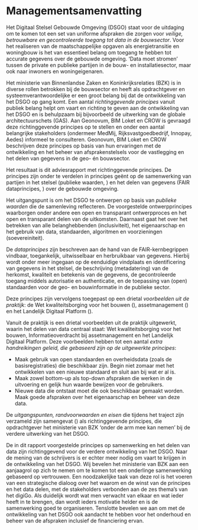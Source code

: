 Managementsamenvatting
======================

Het Digitaal Stelsel Gebouwde Omgeving (DSGO) staat voor de uitdaging om te komen tot een set van
uniforme afspraken die zorgen voor *veilige, betrouwbare en gecontroleerde
toegang tot data in de bouwsector*. Voor het realiseren van de maatschappelijke
opgaven als energietransitie en woningbouw is het van essentieel belang om
toegang te hebben tot accurate gegevens over de gebouwde omgeving. ‘Data moet
stromen’ tussen de private en publieke partijen in de bouw- en
installatiesector, maar ook naar inwoners en woningeigenaren.

Het ministerie van Binnenlandse Zaken en Koninkrijksrelaties (BZK) is in diverse rollen betrokken bij de bouwsector en heeft als opdrachtgever en systeemverantwoordelijke er een groot belang bij dat de ontwikkeling van het DSGO op gang komt. Een aantal *richtinggevende principes* vanuit publiek belang helpt om vaart en richting te geven aan de ontwikkeling van het DSGO en is behulpzaam bij bijvoorbeeld de uitwerking van de globale architectuurschets
(GAS). Aan Geonovum, BIM Loket en CROW is gevraagd deze richtinggevende
principes op te stellen en onder een aantal belangrijke stakeholders (ondermeer
MedMij, Rijksvastgoedbedrijf, Innopay, Aedes) informeel te consulteren.
Geonovum, BIM Loket en CROW beschrijven deze principes op basis van hun ervaringen
met de ontwikkeling en het beheer van afsprakenstelsels voor de vastlegging en
het delen van gegevens in de geo- én bouwsector.

Het resultaat is dit adviesrapport met richtinggevende principes. De principes zijn
onder te verdelen in principes geënt op de samenwerking van partijen in het
stelsel (publieke waarden, <a href='#publiekewaarden'></a>) en het delen van gegevens (FAIR dataprincipes, <a href='#dataprincipes'></a>) over
de gebouwde omgeving.

Het uitgangspunt is om het DSGO te ontwerpen op basis van *publieke waarden* die
de samenleving reflecteren. De voorgestelde ontwerpprincipes waarborgen onder andere een open en transparant ontwerpproces en het open en transparant delen van de uitkomsten. Daarnaast gaat het over
het betrekken van alle belanghebbenden (inclusiviteit), het eigenaarschap en het gebruik van data, standaarden, algoritmen en voorzieningen (soevereiniteit).

De *dataprincipes* zijn beschreven aan de hand van de FAIR-kernbegrippen
vindbaar, toegankelijk, uitwisselbaar en herbruikbaar van gegevens.
Hierbij wordt onder meer ingegaan op de eenduidige vindplaats en identificering
van gegevens in het stelsel, de beschrijving (metadatering) van de herkomst,
kwaliteit en betekenis van de gegevens, de gecontroleerde toegang middels
autorisatie en authenticatie, en de toepassing van (open) standaarden voor de
geo- en bouwinformatie in de publieke sector.

Deze principes zijn vervolgens toegepast op een drietal *voorbeelden uit de praktijk*: de
Wet kwaliteitsborging voor het bouwen (<a href="#wet-kwaliteitsborging-voor-het-bouwen"></a>), assetmanagement (<a href='#assetmanagement'></a>) en het Landelijk Digitaal Platform (<a href='#landelijk-digitaal-platform'></a>).

Vanuit de praktijk is een drietal voorbeelden uit de praktijk uitgewerkt, waarin het delen van data centraal staat: Wet kwaliteitsborging voor het bouwen, Informatieoverdracht bij assetmanagement en het Landelijk Digitaal Platform. Deze voorbeelden hebben tot een aantal *extra handreikingen geleid, die gebaseerd zijn op de uitgewerkte principes*:
- Maak gebruik van open standaarden en overheidsdata (zoals de basisregistraties) die beschikbaar zijn. Begin niet zomaar met het ontwikkelen van een nieuwe standaard en sluit aan bij wat er al is.
- Maak zowel bottom-up als top-down afspraken die werken in de uitvoering en gelijk hun waarde bewijzen voor de gebruikers.
- Nieuwe data die ontstaat moet die ook beschikbaar gemaakt worden. Maak goede afspraken over het eigenaarschap en beheer van deze data. 

De *uitgangspunten, randvoorwaarden en eisen* die tijdens het traject zijn
verzameld zijn samengevat (<a href='#uitgangspunten-randvoorwaarden-en-eisen'></a>) als richtinggevende principes, die opdrachtgever het ministerie van BZK
‘onder de arm mee kan nemen’ bij de verdere uitwerking van het DSGO.

De in dit rapport voorgestelde principes op samenwerking en het delen van data zijn richtinggevend voor de verdere ontwikkeling van het DSGO. Naar de mening van de schrijvers is er echter meer nodig om vaart te krijgen in de ontwikkeling van het DSGO. Wij bevelen het ministerie van BZK aan een aanjaagrol op zich te nemen om te komen tot een onderlinge samenwerking gebaseerd op vertrouwen. Een noodzakelijke taak van deze rol is het voeren van een strategische dialoog over het waarom en de winst van de principes en het data delen, met de stakeholders verbonden aan de zes thema’s van het digiGo. Als duidelijk wordt wat men verwacht van elkaar en wat ieder heeft in te brengen, dan wordt ieders motivatie helder en is de samenwerking goed te organiseren. Tenslotte bevelen we aan om met de ontwikkeling van het DSGO ook aandacht te hebben voor het onderhoud en beheer van de afspraken inclusief de financiering ervan.
